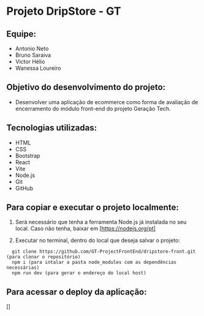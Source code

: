 # Projeto DripStore - GT

## Equipe:
- Antonio Neto
- Bruno Saraiva
- Victor Hélio
- Wanessa Loureiro

## Objetivo do desenvolvimento do projeto: 
- Desenvolver uma aplicação de ecommerce como forma de avaliação de encerramento do módulo front-end do projeto Geração Tech.
 
## Tecnologias utilizadas: 
- HTML
- CSS
- Bootstrap
- React
- Vite
- Node.js
- Git
- GitHub

## Para copiar e executar o projeto localmente:
1. Será necessário que tenha a ferramenta Node.js já instalada no seu local. Caso não tenha, baixar em [https://nodejs.org/pt]

2. Executar no terminal, dentro do local que deseja salvar o projeto:
 ```
   git clone https://github.com/GT-ProjectFrontEnd/dripstore-front.git (para clonar o repositório)
   npm i (para intalar a pasta node_modules com as dependências necessárias)
   npm run dev (para gerar o endereço do local host)
  ```

## Para acessar o deploy da aplicação:
[]
